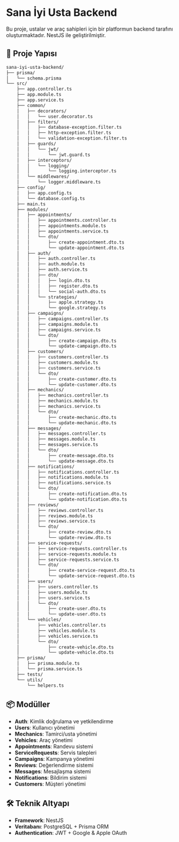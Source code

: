 # Sana İyi Usta Backend

Bu proje, ustalar ve araç sahipleri için bir platformun backend tarafını oluşturmaktadır. NestJS ile geliştirilmiştir.

## 📂 Proje Yapısı

```bash
sana-iyi-usta-backend/
├── prisma/
│   └── schema.prisma
└── src/
    ├── app.controller.ts
    ├── app.module.ts
    ├── app.service.ts
    ├── common/
    │   ├── decorators/
    │   │   └── user.decorator.ts
    │   ├── filters/
    │   │   ├── database-exception.filter.ts
    │   │   ├── http-exception.filter.ts
    │   │   └── validation-exception.filter.ts
    │   ├── guards/
    │   │   └── jwt/
    │   │       └── jwt.guard.ts
    │   ├── interceptors/
    │   │   └── logging/
    │   │       └── logging.interceptor.ts
    │   └── middlewares/
    │       └── logger.middleware.ts
    ├── config/
    │   ├── app.config.ts
    │   └── database.config.ts
    ├── main.ts
    ├── modules/
    │   ├── appointments/
    │   │   ├── appointments.controller.ts
    │   │   ├── appointments.module.ts
    │   │   ├── appointments.service.ts
    │   │   └── dto/
    │   │       ├── create-appointment.dto.ts
    │   │       └── update-appointment.dto.ts
    │   ├── auth/
    │   │   ├── auth.controller.ts
    │   │   ├── auth.module.ts
    │   │   ├── auth.service.ts
    │   │   ├── dto/
    │   │   │   ├── login.dto.ts
    │   │   │   ├── register.dto.ts
    │   │   │   └── social-auth.dto.ts
    │   │   └── strategies/
    │   │       ├── apple.strategy.ts
    │   │       └── google.strategy.ts
    │   ├── campaigns/
    │   │   ├── campaigns.controller.ts
    │   │   ├── campaigns.module.ts
    │   │   ├── campaigns.service.ts
    │   │   └── dto/
    │   │       ├── create-campaign.dto.ts
    │   │       └── update-campaign.dto.ts
    │   ├── customers/
    │   │   ├── customers.controller.ts
    │   │   ├── customers.module.ts
    │   │   ├── customers.service.ts
    │   │   └── dto/
    │   │       ├── create-customer.dto.ts
    │   │       └── update-customer.dto.ts
    │   ├── mechanics/
    │   │   ├── mechanics.controller.ts
    │   │   ├── mechanics.module.ts
    │   │   ├── mechanics.service.ts
    │   │   └── dto/
    │   │       ├── create-mechanic.dto.ts
    │   │       └── update-mechanic.dto.ts
    │   ├── messages/
    │   │   ├── messages.controller.ts
    │   │   ├── messages.module.ts
    │   │   ├── messages.service.ts
    │   │   └── dto/
    │   │       ├── create-message.dto.ts
    │   │       └── update-message.dto.ts
    │   ├── notifications/
    │   │   ├── notifications.controller.ts
    │   │   ├── notifications.module.ts
    │   │   ├── notifications.service.ts
    │   │   └── dto/
    │   │       ├── create-notification.dto.ts
    │   │       └── update-notification.dto.ts
    │   ├── reviews/
    │   │   ├── reviews.controller.ts
    │   │   ├── reviews.module.ts
    │   │   ├── reviews.service.ts
    │   │   └── dto/
    │   │       ├── create-review.dto.ts
    │   │       └── update-review.dto.ts
    │   ├── service-requests/
    │   │   ├── service-requests.controller.ts
    │   │   ├── service-requests.module.ts
    │   │   ├── service-requests.service.ts
    │   │   └── dto/
    │   │       ├── create-service-request.dto.ts
    │   │       └── update-service-request.dto.ts
    │   ├── users/
    │   │   ├── users.controller.ts
    │   │   ├── users.module.ts
    │   │   ├── users.service.ts
    │   │   └── dto/
    │   │       ├── create-user.dto.ts
    │   │       └── update-user.dto.ts
    │   └── vehicles/
    │       ├── vehicles.controller.ts
    │       ├── vehicles.module.ts
    │       ├── vehicles.service.ts
    │       └── dto/
    │           ├── create-vehicle.dto.ts
    │           └── update-vehicle.dto.ts
    ├── prisma/
    │   ├── prisma.module.ts
    │   └── prisma.service.ts
    ├── tests/
    └── utils/
        └── helpers.ts
```

## 📦 Modüller

- **Auth**: Kimlik doğrulama ve yetkilendirme
- **Users**: Kullanıcı yönetimi
- **Mechanics**: Tamirci/usta yönetimi
- **Vehicles**: Araç yönetimi
- **Appointments**: Randevu sistemi
- **ServiceRequests**: Servis talepleri
- **Campaigns**: Kampanya yönetimi
- **Reviews**: Değerlendirme sistemi
- **Messages**: Mesajlaşma sistemi
- **Notifications**: Bildirim sistemi
- **Customers**: Müşteri yönetimi

## 🛠 Teknik Altyapı

- **Framework**: NestJS
- **Veritabanı**: PostgreSQL + Prisma ORM
- **Authentication**: JWT + Google & Apple OAuth
